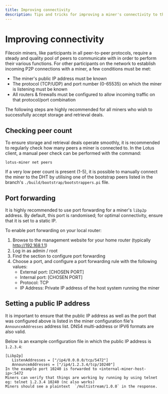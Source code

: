 ```yaml
---
title: Improving connectivity
description: Tips and tricks for improving a miner's connectivity to the Filecoin network.
---
```



# Improving connectivity

Filecoin miners, like participants in all peer-to-peer protocols, require a steady and quality pool of peers to communicate with in order to perform their various functions. For other participants on the network to establish incoming P2P connections with a miner, a few conditions must be met:

* The miner's public IP address must be known
* The protocol (TCP/UDP) and port number (0-65535) on which the miner is listening must be known 
* All routers & firewalls must be configured to allow incoming traffic on that protocol/port combination

The following steps are highly recommended for all miners who wish to successfully accept storage and retrieval deals.

## Checking peer count
To ensure storage and retrieval deals operate smoothly, it is recommended to regularly check how many peers a miner is connected to. In the Lotus client, a manual peer check can be performed with the command:

```
lotus-miner net peers
``` 

If a very low peer count is present (1-5), it is possible to manually connect the miner to the DHT by utilising one of the bootstrap peers listed in the branch's `./build/bootstrap/bootstrappers.pi` file.

## Port forwarding

It is highly recommended to use port forwarding for a miner's `libp2p` address. By default, this port is randomised; for optimal connectivity, ensure that it is set to a static IP. 

To enable port forwarding on your local router:

1. Browse to the management website for your home router (typically http://192.168.1.1)
2. Log in as admin / root
3. Find the section to configure port forwarding
4. Choose a port, and configure a port forwarding rule with the following values:
    * External port: [CHOSEN PORT]
    * Internal port: [CHOSEN PORT]
    * Protocol: TCP
    * IP Address: Private IP address of the host system running the miner

## Setting a public IP address

It is important to ensure that the public IP address as well as the port that was configured above is listed in the miner configuration file's `AnnounceAddresses` address list. DNS4 multi-address or IPV6 formats are also valid.

Below is an example configuration file in which the public IP address is `1.2.3.4`:

```
[Libp2p]
   ListenAddresses = ["/ip4/0.0.0.0/tcp/5472"]
   AnnounceAddresses = ["/ip4/1.2.3.4/tcp/10240"]
In the example port 10240 is forwarded to <internal-miner-host-ip>:5472
Miners can verify that things are working by running by using telnet eg: telnet 1.2.3.4 10240 (nc also works)
Miners should see a plaintext  `/multistream/1.0.0` in the response.
```
